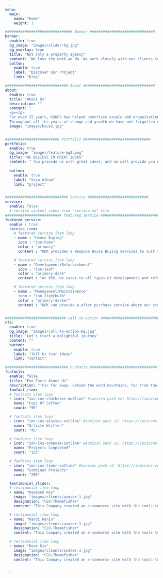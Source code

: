 ```yaml
---
menu:
  main:
    name: "Home"
    weight: 1

############################### Banner ##############################
banner:
  enable: true
  bg_image: "images/slider-bg.jpg"
  bg_overlay: true
  title: "Not only a property agency"
  content: "We love the work we do. We work closely with our clients to deliver the best possible solutions for their needs"
  button:
    enable: true
    label: "Discover Our Project"
    link: "blog"

############################# About #################################
about:
  enable: true
  title: "About Us"
  description: ""
  content: "
  <p></p>
  For over 25 years, KDKPS has helped countless people and organisations in and around London to Locate/Purchase, Manage/Maintain and Develop/Refurbish their homes and businesses. <p></p>
  Throughout all the years of change and growth we have not forgotten our founding principles of honesty and transparency to ensure we offer a reliable quality service that represents value for our clients."
  image: "images/house.jpg"


######################### Portfolio ###############################
portfolio:
  enable: true
  bg_image: "images/feature-bg2.png"
  title: "WE BELIEVE IN GREAT IDEAS"
  content: " You provide us with great ideas, and we will provide you with a reliable service to put them into action
  "
  button:
    enable: true
    label: "View Album"
    link: "project"


############################# Service ############################
service:
  enable: false
  # service content comes from "service.md" file
########################## featured service ############################
featured_service:
  enable : true
  service_item:
    # featured service item loop
    - name : "House Buying"
      icon : "ion-home"
      color : "primary"
      content : "KDK provides a Bespoke House Buying Services to suit your exact needs. "

    # featured service item loop
    - name : "Development/Refurbishment"
      icon : "ion-leaf"
      color : "primary-dark"
      content : "At KDK, we cater to all types of developments and refurbishments on a residential and commercial scale. "

    # featured service item loop
    - name : "Management/Maintainence"
      icon : "ion-lightbulb"
      color : "primary-darker"
      content : "KDK can provide a after purchase service where our staff will attend to your property whether it is emptied or occupied. "


############################ call to action ###########################
cta:
  enable: true
  bg_image: "images/call-to-action-bg.jpg"
  title: "Let's start a delightful journey"
  content: ""
  button:
    enable: true
    label: "Tell Us Your ideas"
    link: "contact"

############################# Funfacts ###############################
funfacts:
  enable: false
  title: "Fun Facts About Us"
  description: "'Far far away, behind the word mountains, far from the countries Vokalia and Consonantia, <br> there live the blind texts. Separated they live in Bookmarksgrove right at the coast of the Semantics'"
  funfact_item:
  # funfacts item loop
  - icon: "ion-ios-chatboxes-outline" #ionicon pack v2: https://ionicons.com/v2/
    name: "Cups Of Coffee"
    count: "99"

  # funfacts item loop
  - icon: "ion-ios-glasses-outline" #ionicon pack v2: https://ionicons.com/v2/
    name: "Article Written"
    count: "45"

  # funfacts item loop
  - icon: "ion-ios-compose-outline" #ionicon pack v2: https://ionicons.com/v2/
    name: "Projects Completed"
    count: "125"

  # funfacts item loop
  - icon: "ion-ios-timer-outline" #ionicon pack v2: https://ionicons.com/v2/
    name: "Combined Projects"
    count: "200"

  testimonial_slider:
  # testimonial item loop
  - name: "Raymond Roy"
    image: "images/clients/avater-1.jpg"
    designation: "CEO-Themefisher"
    content: "This Company created an e-commerce site with the tools to make our business a success, with innovative ideas we feel that our site has unique elements that make us stand out from the crowd."

  # testimonial item loop
  - name: "Randi Renin"
    image: "images/clients/avater-1.jpg"
    designation: "CEO-Themefisher"
    content: "This Company created an e-commerce site with the tools to make our business a success, with innovative ideas we feel that our site has unique elements that make us stand out from the crowd."

  # testimonial item loop
  - name: "Rose Rio"
    image: "images/clients/avater-3.jpg"
    designation: "CEO-Themefisher"
    content: "This Company created an e-commerce site with the tools to make our business a success, with innovative ideas we feel that our site has unique elements that make us stand out from the crowd."


---
```

